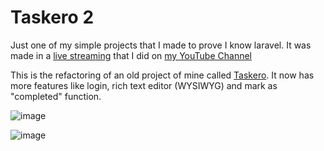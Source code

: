 # Taskero 2
Just one of my simple projects that I made to prove I know laravel. It was made in a [live streaming](https://www.youtube.com/watch?v=H0BDiZMU_P4) that I did on [my YouTube Channel](https://www.youtube.com/@TecnocraciaLTDA)  

This is the refactoring of an old project of mine called [Taskero](https://github.com/terremoth/taskero).
It now has more features like login, rich text editor (WYSIWYG) and mark as "completed" function.

![image](https://github.com/terremoth/taskero2/assets/11032344/8b92188b-16d1-43c1-81a7-945790dd5228)  

![image](https://github.com/terremoth/taskero2/assets/11032344/c8a39195-3793-4139-a457-5a4460f91e79)
